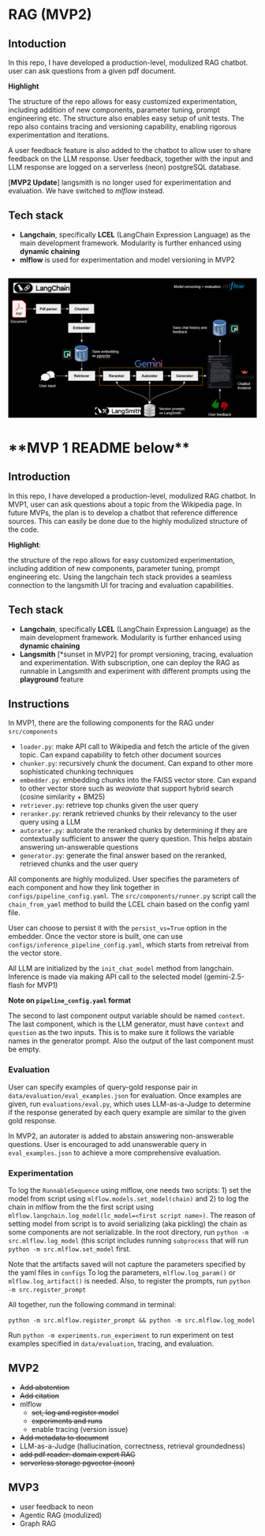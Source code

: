 # RAG (MVP2)

## Intoduction
In this repo, I have developed a production-level, modulized RAG chatbot. user can ask questions from a given
pdf document.  

**Highlight**

The structure of the repo allows for easy customized experimentation, including addition of new components,
parameter tuning, prompt engineering etc. The structure also enables easy setup of unit tests. The repo also
contains tracing and versioning capability, enabling rigorous experimentation and iterations.

A user feedback feature is also added to the chatbot to allow user to share feedback on the LLM response. User
feedback, together with the input and LLM response are logged on a serverless (neon) postgreSQL database.

[**MVP2 Update**] langsmith is no longer used for experimentation and evaluation. We have switched to
*mlflow* instead.

## Tech stack
- **Langchain**, specifically **LCEL** (LangChain Expression Language) as the main development framework.
  Modularity is further enhanced using **dynamic chaining**
- **mlflow** is used for experimentation and model versioning in MVP2  

![Alt text](./static/RAG_pipeline.png)
---

# \*\*MVP 1 README below\*\*

## Introduction

In this repo, I have developed a production-level, modulized RAG chatbot. In MVP1, user can ask questions about a 
topic from the Wikipedia page. In future MVPs, the plan is to develop a chatbot that reference difference sources. 
This can easily be done due to the highly modulized structure of the code.

**Highlight**: 

the structure of the repo allows for easy customized experimentation, including addition of new components,
  parameter tuning, prompt engineering etc. Using the langchain tech stack provides a seamless connection 
to the langsmith UI for tracing and evaluation capabilities.

## Tech stack
- **Langchain**, specifically **LCEL** (LangChain Expression Language) as the main development framework.
  Modularity is further enhanced using **dynamic chaining**
- **Langsmith** [*sunset in MVP2] for prompt versioning, tracing, evaluation and experimentation. With subscription, 
  one can deploy the RAG as runnable in Langsmith and experiment with different prompts using the 
  **playground** feature

## Instructions
In MVP1, there are the following components for the RAG under `src/components`
- `loader.py`: make API call to Wikipedia and fetch the article of the given topic. Can expand capability to fetch 
  other document sources
- `chunker.py`: recursively chunk the document. Can expand to other more sophisticated chunking techniques
- `embedder.py`: embedding chunks into the FAISS vector store. Can expand to other vector store such as *weaviate*
  that support hybrid search (cosine similarity + BM25)
- `retriever.py`: retrieve top chunks given the user query
- `reranker.py`: rerank retrieved chunks by their relevancy to the user query using a LLM
- `autorater.py`: autorate the reranked chunks by determining if they are contextually sufficient to answer
   the query question. This helps abstain answering un-answerable questions
- `generator.py`: generate the final answer based on the reranked, retrieved chunks and the user query
 
All components are highly modulized. User specifies the parameters of each component and how they link together
in `configs/pipeline_config.yaml`. The `src/components/runner.py` script call the `chain_from_yaml` method to
build the LCEL chain based on the config yaml file.

User can choose to persist it with the `persist_vs=True` option in the embedder. Once the vector store is built,
one can use `configs/inference_pipeline_config.yaml`, which starts from retreival from the vector store.

All LLM are initialized by the `init_chat_model` method from langchain. Inference is made via making API call
to the selected model (gemini-2.5-flash for MVP1)

**Note on `pipeline_config.yaml` format**

The second to last component output variable should be named `context`. The last component,
which is the LLM generator, must have `context` and `question` as the two inputs. This is to
make sure it follows the variable names in the generator prompt. Also the output of the last
component must be empty.

### Evaluation
User can specify examples of query-gold response pair in `data/evaluation/eval_examples.json` for evaluation. 
Once examples are given, run `evaluations/eval.py`, which uses LLM-as-a-Judge to determine if the response 
generated by each query example are similar to the given gold response.

In MVP2, an autorater is added to abstain answering non-answerable questions. User is encouraged to
add unanswerable query in `eval_examples.json` to achieve a more comprehensive evaluation.

### Experimentation
To log the `RunnableSequence` using mlflow, one needs two scripts: 1) set the model from script using
`mlflow.models.set_model(chain)` and 2) to log the chain in mlflow from the the first script using
`mlflow.langchain.log_model(lc_model=<first script name>)`. The reason of setting model from script is
to avoid serializing (aka pickling) the chain as some components are not serializable. In the root directory,
run `python -m src.mlflow.log_model` (this script includes running `subprocess` that will run 
`python -m src.mlflow.set_model` first.

Note that the artifacts saved will not capture the parameters specified by the yaml files in `configs`
To log the parameters, `mlflow.log_param()` or `mlflow.log_artifact()` is needed. Also, to register the prompts,
run `python -m src.register_prompt`

All together, run the following command in terminal:

`python -m src.mlflow.register_prompt && python -m src.mlflow.log_model`

Run `python -m experiments.run_experiment` to run experiment on test examples specified in `data/evaluation`, tracing,
and evaluation.

## MVP2

- ~~Add abstention~~
- ~~Add citation~~  
- mlflow
  - ~~set, log and register model~~
  - ~~experiments and runs~~
  - enable tracing (version issue)
- ~~Add metadata to document~~
- LLM-as-a-Judge (hallucination, correctness, retrieval groundedness)
- ~~add pdf reader: domain expert RAG~~
- ~~serverless storage pgvector (neon)~~

## MVP3

- user feedback to neon
- Agentic RAG (modulized)
- Graph RAG


